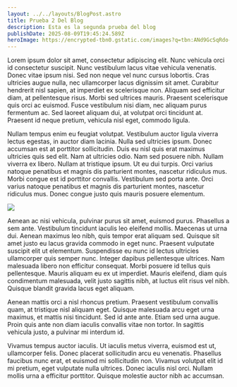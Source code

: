 ```yaml
---
layout: ../../layouts/BlogPost.astro
title: Prueba 2 Del Blog
description: Esta es la segunda prueba del blog
publishDate: 2025-08-09T19:45:24.589Z
heroImage: https://encrypted-tbn0.gstatic.com/images?q=tbn:ANd9GcSqRdo-tb45XYeHQzPG5712u1elQYuMrwoeu_IFIx8KsW_OXXES-e9-Xfu-eHzn5sEAw4r3CrAhtQvCK71IVJx-u6D3AtppOOVpap6lJek
---
```

<!--StartFragment-->

Lorem ipsum dolor sit amet, consectetur adipiscing elit. Nunc vehicula orci id consectetur suscipit. Nunc vestibulum lacus vitae vehicula venenatis. Donec vitae ipsum nisi. Sed non neque vel nunc cursus lobortis. Cras ultricies augue nulla, nec ullamcorper lacus dignissim sit amet. Curabitur hendrerit nisl sapien, at imperdiet ex scelerisque non. Aliquam sed efficitur diam, at pellentesque risus. Morbi sed ultrices mauris. Praesent scelerisque quis orci ac euismod. Fusce vestibulum nisi diam, nec aliquam purus fermentum ac. Sed laoreet aliquam dui, at volutpat orci tincidunt at. Praesent id neque pretium, vehicula nisl eget, commodo ligula.

Nullam tempus enim eu feugiat volutpat. Vestibulum auctor ligula viverra lectus egestas, in auctor diam lacinia. Nulla sed ultricies ipsum. Donec accumsan est at porttitor sollicitudin. Duis eu nisl quis erat maximus ultricies quis sed elit. Nam at ultricies odio. Nam sed posuere nibh. Nullam viverra ex libero. Nullam at tristique ipsum. Ut eu dui turpis. Orci varius natoque penatibus et magnis dis parturient montes, nascetur ridiculus mus. Morbi congue est id porttitor convallis. Vestibulum sed porta ante. Orci varius natoque penatibus et magnis dis parturient montes, nascetur ridiculus mus. Donec congue justo quis mauris posuere elementum.

![](https://encrypted-tbn3.gstatic.com/images?q=tbn:ANd9GcQHdCk0FdmzRxweNd5WGNOcONZCREEoFKxc-UJI5Lba4e5Zx8fGuMpFGY6OyxVpoIC9cuFhygSvxVOX3gGVQYngXw)

Aenean ac nisi vehicula, pulvinar purus sit amet, euismod purus. Phasellus a sem ante. Vestibulum tincidunt iaculis leo eleifend mollis. Maecenas ut urna dui. Aenean maximus leo nibh, quis tempor erat aliquam sed. Quisque sit amet justo eu lacus gravida commodo in eget nunc. Praesent vulputate suscipit elit ut elementum. Suspendisse eu nunc id lectus ultricies ullamcorper quis semper nunc. Integer dapibus pellentesque ultrices. Nam malesuada libero non efficitur consequat. Morbi posuere id tellus quis pellentesque. Mauris aliquam eu ex ut imperdiet. Mauris eleifend, diam quis condimentum malesuada, velit justo sagittis nibh, at luctus elit risus vel nibh. Quisque blandit gravida lacus eget aliquam.

Aenean mattis orci a nisl rhoncus pretium. Praesent vestibulum convallis quam, at tristique nisl aliquam eget. Quisque malesuada arcu eget urna maximus, et mattis nisi tincidunt. Sed id ante ante. Etiam sed urna augue. Proin quis ante non diam iaculis convallis vitae non tortor. In sagittis vehicula justo, a pulvinar mi interdum id.

Vivamus tempus auctor iaculis. Ut iaculis metus viverra, euismod est ut, ullamcorper felis. Donec placerat sollicitudin arcu eu venenatis. Phasellus faucibus nunc erat, et euismod mi sollicitudin non. Vivamus volutpat elit id mi pretium, eget vulputate nulla ultrices. Donec iaculis nisl orci. Nullam mollis urna a efficitur porttitor. Quisque molestie auctor nibh ac accumsan.

<!--EndFragment-->